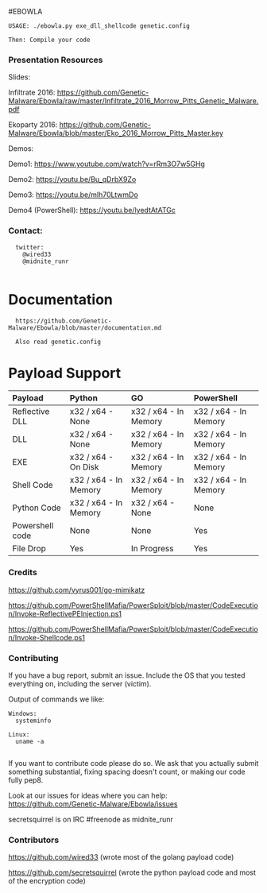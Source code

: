 #EBOWLA

```
USAGE: ./ebowla.py exe_dll_shellcode genetic.config

Then: Compile your code
```

### Presentation Resources

Slides:

Infiltrate 2016: https://github.com/Genetic-Malware/Ebowla/raw/master/Infiltrate_2016_Morrow_Pitts_Genetic_Malware.pdf

Ekoparty 2016: https://github.com/Genetic-Malware/Ebowla/blob/master/Eko_2016_Morrow_Pitts_Master.key

Demos:

Demo1:
https://www.youtube.com/watch?v=rRm3O7w5GHg

Demo2:
https://youtu.be/Bu_qDrbX9Zo

Demo3:
https://youtu.be/mlh70LtwmDo

Demo4 (PowerShell):
https://youtu.be/lyedtAtATGc


### Contact:
```
  twitter:
    @wired33
    @midnite_runr
    
```

# Documentation

```
  https://github.com/Genetic-Malware/Ebowla/blob/master/documentation.md
  
  Also read genetic.config

```

# Payload Support

|Payload|Python|GO|PowerShell
|:-----|:-----|:----|:----|
|Reflective DLL| x32 / x64 - None| x32 / x64 - In Memory| x32 / x64 - In Memory|
|DLL| x32 / x64 - None| x32 / x64 - In Memory| x32 / x64 - In Memory|
|EXE| x32 / x64 - On Disk| x32 / x64 - In Memory| x32 / x64 - In Memory|
|Shell Code| x32 / x64 - In Memory| x32 / x64 - In Memory|  x32 / x64 - In Memory|
|Python Code| x32 / x64 - In Memory| x32 / x64 - None| None|
|Powershell code|None|None|Yes|
|File Drop| Yes | In Progress | Yes |
### Credits

https://github.com/vyrus001/go-mimikatz

https://github.com/PowerShellMafia/PowerSploit/blob/master/CodeExecution/Invoke-ReflectivePEInjection.ps1

https://github.com/PowerShellMafia/PowerSploit/blob/master/CodeExecution/Invoke-Shellcode.ps1


### Contributing

If you have a bug report, submit an issue.  Include the OS that you tested everything on, including the server (victim).

Output of commands we like:
```
Windows:
  systeminfo
  
Linux:
  uname -a
  
```

If you want to contribute code please do so.  We ask that you actually submit something substantial, fixing spacing doesn't count, or making our code fully pep8.  

Look at our issues for ideas where you can help: https://github.com/Genetic-Malware/Ebowla/issues

secretsquirrel is on IRC #freenode as midnite_runr


### Contributors

https://github.com/wired33 (wrote most of the golang payload code)

https://github.com/secretsquirrel (wrote the python payload code and most of the encryption code)

